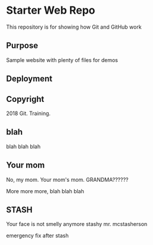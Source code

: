 # Starter Web Repo

This repository is for showing how Git and GitHub work

## Purpose

Sample website with plenty of files for demos

## Deployment

## Copyright

2018 Git. Training.

## blah
blah blah blah

## Your mom
No, my mom.
Your mom's mom.  GRANDMA??????


More more more, blah blah blah

## STASH
Your face is not smelly anymore stashy mr. mcstasherson

emergency fix after stash
